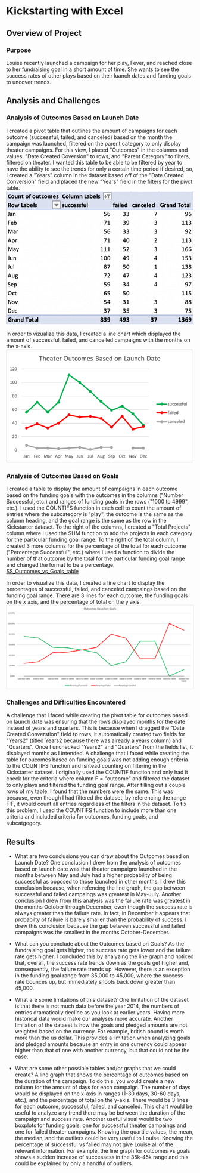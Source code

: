 # Kickstarting with Excel

## Overview of Project

### Purpose
Louise recently launched a campaign for her play, Fever, and reached close to her fundraising goal in a short amount of time. She wants to see the success rates of other plays based on their luanch dates and funding goals to uncover trends.

## Analysis and Challenges

### Analysis of Outcomes Based on Launch Date
I created a pivot table that outlines the amount of campaigns for each outcome (successful, failed, and canceled) based on the month the campaign was launched, filtered on the parent category to only display theater campaigns. For this view, I placed "Outcomes" in the columns and values, "Date Created Coversion" to rows, and "Parent Category" to filters, filtered on theater. I wanted this table to be able to be filtered by year to have the ability to see the trends for only a certain time period if desired, so, I created a "Years" column in the dataset based off of the "Date Created Conversion" field and placed the new "Years" field  in the filters for the pivot table.<br/>
![SS_Outcomes_vs_Launch_Pivot](https://github.com/cailynjmiller/kickstarter-analysis/blob/main/SS_Outcomes_vs_Launch_Pivot.png)<br/>

In order to vizualize this data, I created a line chart which displayed the amount of successful, failed, and cancelled campaigns with the months on the x-axis.<br/>
![Theater_Outcomes_vs_Launch](https://github.com/cailynjmiller/kickstarter-analysis/blob/main/Theater_Outcomes_vs_Launch.png)<br/>

### Analysis of Outcomes Based on Goals
I created a table to display the amount of campaigns in each outcome based on the funding goals with the outcomes in the columns ("Number Successful, etc.) and ranges of funding goals in the rows ("1000 to 4999", etc.). I used the COUNTIFS function in each cell to count the amount of entries where the subcategory is "play", the outcome is the same as the column heading, and the goal range is the same as the row in the Kickstarter dataset. To the right of the columns, I created a "Total Projects" column where I used the SUM function to add the projects in each category for the particular funding goal range. To the right of the total column, I created 3 more columns for the percentage of the total for each outcome ("Percentage Successful", etc.) where I used a function to divide the number of that outcome by the total for the particular funding goal range and changed the format to be a percentage.<br/>
[SS_Outcomes_vs_Goals_table](SS_Outcomes_vs_Goals_table.png)<br/>


In order to visualize this data, I created a line chart to display the percentages of successful, failed, and canceled campaings based on the funding goal range. There are 3 lines for each outcome, the funding goals on the x axis, and the percentage of total on the y axis.<br/>
![Outcomes_vs_Goals](https://github.com/cailynjmiller/kickstarter-analysis/blob/main/Outcomes_vs_Goals.png)<br/>
  
### Challenges and Difficulties Encountered
A challenge that I faced while creating the pivot table for outcomes based on launch date was ensuring that the rows displayed months for the date instead of years and quarters. This is because when I dragged the "Date Created Converstion" field to rows, it automatically created two fields for "Years2" (titled Years2 because there was already a years column) and "Quarters". Once I unchecked "Years2" and "Quarters" from the fields list, it displayed months as I intended.
A challenge that I faced while creating the table for oucomes based on funding goals was not adding enough criteria to the COUNTIFS function and isntead counting on filtering in the Kickstarter dataset. I originally used the COUNTIF function and only had it check for the criteria where column F = "outcome" and filtered the dataset to only plays and filtered the funding goal range. After filling out a couple rows of my table, I found that the numbers were the same. This was because, even though I had filtered the dataset, by referencing the range F:F, it would count all entries regardless of the filters in the dataset. To fix this problem, I used the COUNTIFS function to include more than one criteria and included criteria for outcomes, funding goals, and subcatgegory.

## Results

- What are two conclusions you can draw about the Outcomes based on Launch Date?
One conclusion I drew from the analysis of outcomes based on launch date was that theater campaigns launched in the months between May and July had a higher probability of being successful as opposed to those launched in other months. I drew this conclusion because, when refencing the line graph, the gap between successful and failed campaings was greatest in May-July.
Another conclusion I drew from this analysis was the failure rate was greatest in the months October through December, even though the success rate is always greater than the failure rate. In fact, in December it appears that probabilty of failure is barely smaller than the probability of success. I drew this conclusion because the gap between successful and failed campaigns was the smallest in the months October-December.

- What can you conclude about the Outcomes based on Goals?
As the fundraising goal gets higher, the success rate gets lower and the failure rate gets higher. I concluded this by analyzing the line graph and noticed that, overall, the success rate trends down as the goals get higher and, consequently, the failure rate trends up. However, there is an exception in the funding goal range from 35,000 to 45,000, where the success rate bounces up, but immediately shoots back down greater than 45,000.

- What are some limitations of this dataset?
One limitation of the dataset is that there is not much data before the year 2014, the numbers of entries dramatically decline as you look at earlier years. Having more historical data would make our analyses more accurate.
Another limilation of the dataset is how the goals and pledged amounts are not weighted based on the currency. For example, british pound is worth more than the us dollar. This provides a limitation when analyzing goals and pledged amounts because an entry in one currency could appear higher than that of one with another currency, but that could not be the case.

- What are some other possible tables and/or graphs that we could create?
A line graph that shows the percentage of outcomes based on the duration of the campaign. To do this, you would create a new column for the amount of days for each campaign. The number of days would be displayed on the x-axis in ranges (1-30 days, 30-60 days, etc.), and the percentage of total on the y-axis. There would be 3 lines for each outcome, successful, failed, and canceled. This chart would be useful to analyze any trend there may be between the duration of the campaign and success rate.
Another useful visual would be two boxplots for funding goals, one for successful theater campaings and one for failed theater campaigns. Knowing the quartile values, the mean, the median, and the outliers could be very useful to Louise. Knowing the percentage of successful vs failed may not give Louise all of the relevant information. For example, the line graph for outcomes vs goals shows a sudden increase of successess in the 35k-45k range and this could be explained by only a handful of outliers.
